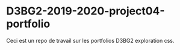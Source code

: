 # D3BG2-2019-2020-project04-portfolio
Ceci est un repo de travail sur les portfolios D3BG2 exploration css.
